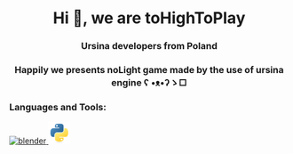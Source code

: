 <h1 align="center">Hi 👋, we are toHighToPlay</h1>
<h3 align="center">Ursina developers from Poland</h3>
<h3 align="center">Happily we presents noLight game made by the use of ursina engine
ʕ •ᴥ•ʔゝ□</h3>

<p align="left">
</p>

<h3 align="left">Languages and Tools:</h3>
<p align="left"> <a href="https://www.blender.org/" target="_blank" rel="noreferrer"> <img src="https://download.blender.org/branding/community/blender_community_badge_white.svg" alt="blender" width="40" height="40"/> </a> <a href="https://www.python.org" target="_blank" rel="noreferrer"> <img src="https://raw.githubusercontent.com/devicons/devicon/master/icons/python/python-original.svg" alt="python" width="40" height="40"/> </a> </p>
